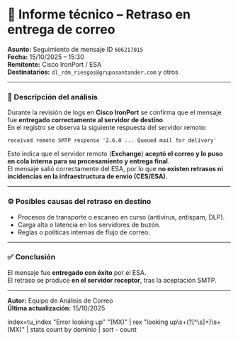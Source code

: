 # 📄 Informe técnico – Retraso en entrega de correo

**Asunto:** Seguimiento de mensaje ID `606217015`  
**Fecha:** 15/10/2025 – 15:30  
**Remitente:** Cisco IronPort / ESA  
**Destinatarios:** `dl_rdm_riesgos@gruposantander.com` y otros

---

### 🧩 Descripción del análisis

Durante la revisión de logs en **Cisco IronPort** se confirma que el mensaje fue **entregado correctamente al servidor de destino**.  
En el registro se observa la siguiente respuesta del servidor remoto:

```
received remote SMTP response '2.6.0 ... Queued mail for delivery'
```

Esto indica que el servidor remoto (**Exchange**) **aceptó el correo y lo puso en cola interna para su procesamiento y entrega final**.  
El mensaje salió correctamente del ESA, por lo que **no existen retrasos ni incidencias en la infraestructura de envío (CES/ESA)**.

---

### ⚙️ Posibles causas del retraso en destino

- Procesos de transporte o escaneo en curso (antivirus, antispam, DLP).  
- Carga alta o latencia en los servidores de buzón.  
- Reglas o políticas internas de flujo de correo.

---

### ✅ Conclusión

El mensaje fue **entregado con éxito** por el ESA.  
El retraso se produce **en el servidor receptor**, tras la aceptación SMTP.

---

**Autor:** Equipo de Análisis de Correo  
**Última actualización:** 15/10/2025


index=tu_index "Error looking up" "(MX)"
| rex "looking up\s+(?<dominio>[^\s]+)\s+\(MX\)"
| stats count by dominio
| sort - count








